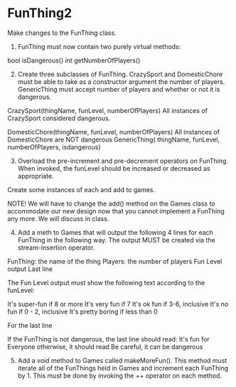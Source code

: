 # FunThing2

Make changes to the FunThing class.

1)  FunThing must now contain two purely virtual methods:

bool isDangerous()
int getNumberOfPlayers()


2) Create three subclasses of FunThing.  CrazySport and DomesticChore must be able to take as a constructor argument the number of players.  GenericThing must accept number of players and whether or not it is dangerous.

CrazySport(thingName, funLevel, numberOfPlayers)  All instances of CrazySport considered dangerous.

DomesticChore(thingName, funLevel, numberOfPlayers) All instances of DomesticChore are NOT dangerous
GenericThing( thingName, funLevel, numberOfPlayers, isdangerous)


3) Overload the pre-increment and pre-decrement operators on FunThing.  When invoked, the funLevel should be increased or decreased as appropriate.

Create some instances of each and add to games. 

NOTE!  We will have to change the add() method on the Games class to accommodate our new design now that you cannot implement a FunThing any more.  We will discuss in class.


4) Add a meth to Games that will output the following 4 lines for each FunThing in the following way.  The output MUST be created via the stream-insertion operator.

FunThing: the name of the thing
Players: the number of players
Fun Level output
Last line

The Fun Level output must show the following text according to the funLevel:

It's super-fun if 8 or more
It's very fun if 7
It's ok fun if 3-6, inclusive
It's no fun if 0 - 2, inclusive
It's pretty boring if less than 0


For the last line 

If the FunThing is not dangerous, the last line should read:
It's fun for Everyone
otherwise, it should read
Be careful, it can be dangerous

5) Add a void method to Games called makeMoreFun().  This method must iterate all of the FunThings held in Games and increment each FunThing by 1.  This must be done by invoking the ++ operator on each method.


